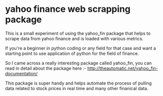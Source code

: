 # yahoo finance web scrapping package

This is a small experiment of using the yahoo_fin package that helps to scrape data from yahoo finance and is loaded with various metrics. 

If you're a beginner in python coding or any field for that case and want a starting point to use application of python for the field of finance.

So I came across a really interesting package called yahoo_fin, you can read in detail about the package here :- http://theautomatic.net/yahoo_fin-documentation/

This package is super handy and helps automate the process of pulling data related to stock prices in real time and many other finanical data.
